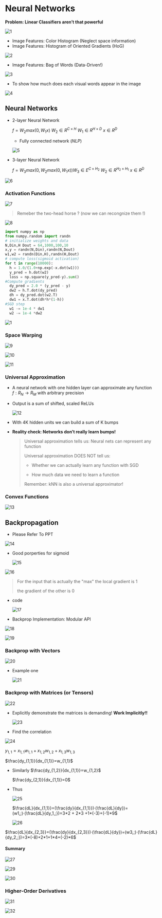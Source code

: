 # Neural Networks

**Problem: Linear Classifiers aren’t that powerful**

![1](1.png)

* Image Features: Color Histogram (Neglect space information)
* Image Features: Histogram of Oriented Gradients (HoG)

![2](2.png)

* Image Features: Bag of Words (Data-Driven!)

![3](3.png)

* To show how much does each visual words appear in the image 

![4](4.png)

## Neural Networks

* 2-layer Neural Network

  $f = W_2 max(0,W_1x)$   $W_2 \in R^{C\times H}$   $W_1 \in R^{H\times D}$   $x\in R^D$​​

  * Fully connected network $(NLP)$

  ![5](5.png)

* 3-layer Neural Network

  $f = W_3 max(0,W_2 max(0,W_1 x))$​ $W_3 \in E^{C\times H_2}$  $W_2 \in R^{H_2\times H_1}$  $x\in R^D$

![6](6.png)

### Activation Functions

![7](7.png)

> Remeber the two-head horse ? (now we can recongnize them !)

![8](8.png)

```python
import numpy as np
from numpy.random import randn
# initialize weights and data
N,Din,H Dout = 64,1000,100,10
x,y = randn(N,Din),randn(N,Dout)
w1,w2 = randn(Din,H),randn(H,Dout)
# compute loss(sigmoid activation)
for t in range(10000):
  h = 1.0/(1.0+np.exp(-x.dot(w1)))
  y_pred = h.dot(w2)
  loss = np.square(y_pred-y).sum()
#Compute gradients
  dy_pred = 2.0 * (y_pred - y)
  dw2 = h.T.dot(dy_pred)
  dh = dy_pred.dot(w2.T)
  dw1 = x.T.dot(dh*h*(1-h))
#SGD step
  w1 -= 1e-4 * dw1
  w2 -= 1e-4 *dw2
```

![1](1.jpg)

### Space Warping

![9](9.png)

![10](10.png)

![11](11.png)

### Universal Approximation

* A neural network with one hidden layer can approximate any function $f: R_N \to R_M$ with arbitrary precision

* Output is a sum of shifted, scaled ReLUs

  ![12](12.png)

* With 4K hidden units we can build a sum of K bumps

* **Reality check: Networks don’t really learn bumps!**

  > Universal approximation tells us: Neural nets can represent any function
  >
  > Universal approximation DOES NOT tell us:
  >
  > * Whether we can actually learn any function with SGD
  >
  > - How much data we need to learn a function
  >
  > Remember: kNN is also a universal approximator!

### Convex Functions

![13](13.png)

## Backpropagation

* Please Refer To PPT

![14](14.png)

* Good porperties for sigmoid

  ![15](15.png)

![16](16.png)

> For the input that is actually the "max" the local gradient is 1
>
> the gradient of the other is 0

* code

  ![17](17.png)

* Backprop Implementation: Modular API

![18](18.png)

![19](19.png)

### Backprop with Vectors

![20](20.png)

* Example one

  ![21](21.png)

### Backprop with Matrices (or Tensors)

![22](22.png)

* Explicitly demonstrate the matrices is demanding! **Work Implicitly!!**

  ![23](23.png)

* Find the correlation

![24](24.png)

$y_{1,1}=x_{1,1}w_{1,1}+x_{1,2}w_{1,2}+x_{1,3}w_{1,3}$

$\frac{dy_{1,1}}{dx_{1,1}}=w_{1,1}$​

* Similarly $\frac{dy_{1,2}}{dx_{1,1}}=w_{1,2}$​  

  $\frac{dy_{2,1}}{dx_{1,1}}=0$​ 

* Thus 

  ![25](25.png)

  $\frac{dL}{dx_{1,1}}=(\frac{dy}{dx_{1,1}})·(\frac{dL}{dy})=(w1,;)·(\frac{dL}{dy_1,;})=3*2 + 2*3 +1*(-3)+(-1)*9$ ​

  ![26](26.png)

  

  

$\frac{dL}{dx_{2,3}}=(\frac{dy}{dx_{2,3}})·(\frac{dL}{dy})=(w3,;)·(\frac{dL}{dy_2,;})=3*(-8)+2*1+1*4+(-2)*6$​

#### Summary

![27](27.png)

![29](29.png)

![30](30.png)

### Higher-Order Derivatives

 ![31](31.png)

![32](32.png)

